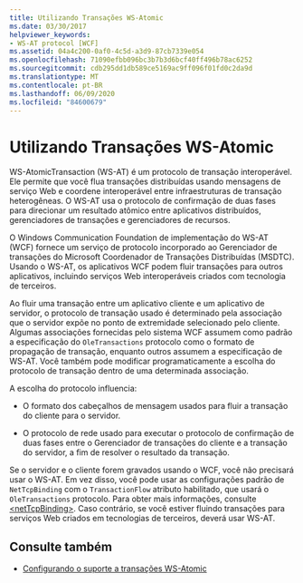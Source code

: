 ```yaml
---
title: Utilizando Transações WS-Atomic
ms.date: 03/30/2017
helpviewer_keywords:
- WS-AT protocol [WCF]
ms.assetid: 04a4c200-0af0-4c5d-a3d9-87cb7339e054
ms.openlocfilehash: 71090efbb096bc3b7b3d6bcf40ff496b78ac6252
ms.sourcegitcommit: cdb295dd1db589ce5169ac9ff096f01fd0c2da9d
ms.translationtype: MT
ms.contentlocale: pt-BR
ms.lasthandoff: 06/09/2020
ms.locfileid: "84600679"
---
```

# <a name="using-ws-atomictransaction"></a>Utilizando Transações WS-Atomic
WS-AtomicTransaction (WS-AT) é um protocolo de transação interoperável. Ele permite que você flua transações distribuídas usando mensagens de serviço Web e coordene interoperável entre infraestruturas de transação heterogêneas. O WS-AT usa o protocolo de confirmação de duas fases para direcionar um resultado atômico entre aplicativos distribuídos, gerenciadores de transações e gerenciadores de recursos.  
  
 O Windows Communication Foundation de implementação do WS-AT (WCF) fornece um serviço de protocolo incorporado ao Gerenciador de transações do Microsoft Coordenador de Transações Distribuídas (MSDTC). Usando o WS-AT, os aplicativos WCF podem fluir transações para outros aplicativos, incluindo serviços Web interoperáveis criados com tecnologia de terceiros.  
  
 Ao fluir uma transação entre um aplicativo cliente e um aplicativo de servidor, o protocolo de transação usado é determinado pela associação que o servidor expõe no ponto de extremidade selecionado pelo cliente. Algumas associações fornecidas pelo sistema WCF assumem como padrão a especificação do `OleTransactions` protocolo como o formato de propagação de transação, enquanto outros assumem a especificação de WS-AT. Você também pode modificar programaticamente a escolha do protocolo de transação dentro de uma determinada associação.  
  
 A escolha do protocolo influencia:  
  
- O formato dos cabeçalhos de mensagem usados para fluir a transação do cliente para o servidor.  
  
- O protocolo de rede usado para executar o protocolo de confirmação de duas fases entre o Gerenciador de transações do cliente e a transação do servidor, a fim de resolver o resultado da transação.  
  
 Se o servidor e o cliente forem gravados usando o WCF, você não precisará usar o WS-AT. Em vez disso, você pode usar as configurações padrão de `NetTcpBinding` com o `TransactionFlow` atributo habilitado, que usará o `OleTransactions` protocolo. Para obter mais informações, consulte [\<netTcpBinding>](../../configure-apps/file-schema/wcf/nettcpbinding.md). Caso contrário, se você estiver fluindo transações para serviços Web criados em tecnologias de terceiros, deverá usar WS-AT.  
  
## <a name="see-also"></a>Consulte também

- [Configurando o suporte a transações WS-Atomic](configuring-ws-atomic-transaction-support.md)
